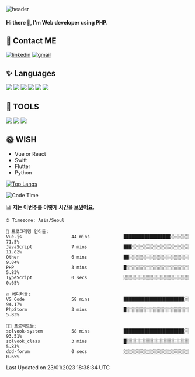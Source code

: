 ![header](https://capsule-render.vercel.app/api?type=waving&color=auto&height=300&section=header&text=Elin&fontSize=90&animation=twinkling)

#### Hi there 👋, I'm <b>Web developer</b> using PHP. ####

<!--
- 🔭 I’m currently working on Uniwill
- 🌱 I’m currently learning Vue or React or Python.
-->

<!---#### I am PHP developer --->

## 💌 Contact ME ###
[<img src='https://img.shields.io/badge/-EunjiKo-%230A66C2?style=flat-square&logo=LinkedIn&logoColor=white' alt='linkedin'>](https://www.linkedin.com/in/https://www.linkedin.com/in/eunji-ko-00a907164//)  [<img src='https://img.shields.io/badge/-einee214%40gmail.com-%23EA4335?style=flat-square&logo=Gmail&logoColor=white' alt='gmail'>](einee214@gmail.com)  


## ✨ Languages
<img src='https://img.shields.io/badge/-PHP-%23777BB4?style=for-the-badge&logo=PHP&logoColor=white'> <img src='https://img.shields.io/badge/-Laravel-%23FF2D20?style=for-the-badge&logo=Laravel&logoColor=white'> <img src='https://img.shields.io/badge/Jquery-%230769AD?style=for-the-badge&logo=Jquery&logoColor=white'> <img src='https://img.shields.io/badge/CSS3-%231572B6?style=for-the-badge&logo=CSS3&logoColor=white'> <img src='https://img.shields.io/badge/Bootstrap-%237952B3?style=for-the-badge&logo=Bootstrap&logoColor=white' > <img src='https://img.shields.io/badge/MySQL-%234479A1?style=for-the-badge&logo=MySQL&logoColor=white' >

## 🌷 TOOLS
<img src='https://img.shields.io/badge/PHPSTORM-%23000000?style=for-the-badge&logo=PhpStorm&logoColor=white' > <img src='https://img.shields.io/badge/GitLab-%23FCA121?style=for-the-badge&logo=GitLab&logoColor=white' > <img src='https://img.shields.io/badge/GitHub-%23181717?style=for-the-badge&logo=GitHub&logoColor=white'>


## 🌞 WISH
- Vue or React
- Swift
- Flutter
- Python


[![Top Langs](https://github-readme-stats.vercel.app/api/top-langs/?username=ein214&layout=compact)](https://github.com/anuraghazra/github-readme-stats)

<!--START_SECTION:waka-->
![Code Time](http://img.shields.io/badge/Code%20Time-2%2C380%20hrs%2023%20mins-blue)

📊 **저는 이번주를 이렇게 시간을 보냈어요.** 

```text
⌚︎ Timezone: Asia/Seoul

💬 프로그래밍 언어들: 
Vue.js                   44 mins             ██████████████████░░░░░░░   71.5% 
JavaScript               7 mins              ███░░░░░░░░░░░░░░░░░░░░░░   11.82% 
Other                    6 mins              ██░░░░░░░░░░░░░░░░░░░░░░░   9.84% 
PHP                      3 mins              █░░░░░░░░░░░░░░░░░░░░░░░░   5.83% 
TypeScript               0 secs              ░░░░░░░░░░░░░░░░░░░░░░░░░   0.65%

🔥 에디터들: 
VS Code                  58 mins             ███████████████████████░░   94.17% 
PhpStorm                 3 mins              █░░░░░░░░░░░░░░░░░░░░░░░░   5.83%

🐱‍💻 프로젝트들: 
solvook-system           58 mins             ███████████████████████░░   93.51% 
solvook_class            3 mins              █░░░░░░░░░░░░░░░░░░░░░░░░   5.83% 
ddd-forum                0 secs              ░░░░░░░░░░░░░░░░░░░░░░░░░   0.65%

```


 Last Updated on 23/01/2023 18:38:34 UTC
<!--END_SECTION:waka-->

<!---![GitHub stats](https://github-readme-stats.vercel.app/api?username=ein214&show_icons=true&theme=dracula)  --->



